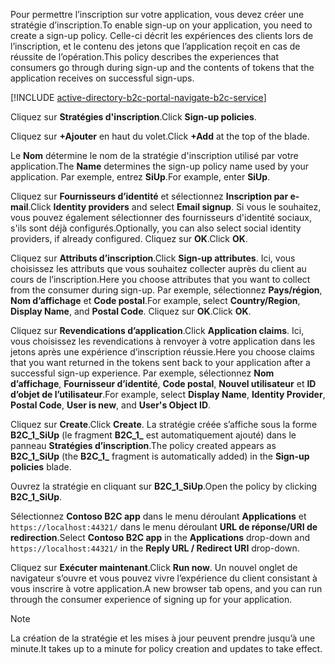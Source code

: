 <span data-ttu-id="e58c3-101">Pour permettre l’inscription sur votre application, vous devez créer une stratégie d’inscription.</span><span class="sxs-lookup"><span data-stu-id="e58c3-101">To enable sign-up on your application, you need to create a sign-up policy.</span></span> <span data-ttu-id="e58c3-102">Celle-ci décrit les expériences des clients lors de l’inscription, et le contenu des jetons que l’application reçoit en cas de réussite de l’opération.</span><span class="sxs-lookup"><span data-stu-id="e58c3-102">This policy describes the experiences that consumers go through during sign-up and the contents of tokens that the application receives on successful sign-ups.</span></span>

[!INCLUDE [active-directory-b2c-portal-navigate-b2c-service](active-directory-b2c-portal-navigate-b2c-service.md)]

<span data-ttu-id="e58c3-103">Cliquez sur **Stratégies d'inscription**.</span><span class="sxs-lookup"><span data-stu-id="e58c3-103">Click **Sign-up policies**.</span></span>

<span data-ttu-id="e58c3-104">Cliquez sur **+Ajouter** en haut du volet.</span><span class="sxs-lookup"><span data-stu-id="e58c3-104">Click **+Add** at the top of the blade.</span></span>

<span data-ttu-id="e58c3-105">Le **Nom** détermine le nom de la stratégie d'inscription utilisé par votre application.</span><span class="sxs-lookup"><span data-stu-id="e58c3-105">The **Name** determines the sign-up policy name used by your application.</span></span> <span data-ttu-id="e58c3-106">Par exemple, entrez **SiUp**.</span><span class="sxs-lookup"><span data-stu-id="e58c3-106">For example, enter **SiUp**.</span></span>

<span data-ttu-id="e58c3-107">Cliquez sur **Fournisseurs d’identité** et sélectionnez **Inscription par e-mail**.</span><span class="sxs-lookup"><span data-stu-id="e58c3-107">Click **Identity providers** and select **Email signup**.</span></span> <span data-ttu-id="e58c3-108">Si vous le souhaitez, vous pouvez également sélectionner des fournisseurs d'identité sociaux, s'ils sont déjà configurés.</span><span class="sxs-lookup"><span data-stu-id="e58c3-108">Optionally, you can also select social identity providers, if already configured.</span></span> <span data-ttu-id="e58c3-109">Cliquez sur **OK**.</span><span class="sxs-lookup"><span data-stu-id="e58c3-109">Click **OK**.</span></span>

<span data-ttu-id="e58c3-110">Cliquez sur **Attributs d’inscription**.</span><span class="sxs-lookup"><span data-stu-id="e58c3-110">Click **Sign-up attributes**.</span></span> <span data-ttu-id="e58c3-111">Ici, vous choisissez les attributs que vous souhaitez collecter auprès du client au cours de l’inscription.</span><span class="sxs-lookup"><span data-stu-id="e58c3-111">Here you choose attributes that you want to collect from the consumer during sign-up.</span></span> <span data-ttu-id="e58c3-112">Par exemple, sélectionnez **Pays/région**, **Nom d’affichage** et **Code postal**.</span><span class="sxs-lookup"><span data-stu-id="e58c3-112">For example, select **Country/Region**, **Display Name**, and **Postal Code**.</span></span> <span data-ttu-id="e58c3-113">Cliquez sur **OK**.</span><span class="sxs-lookup"><span data-stu-id="e58c3-113">Click **OK**.</span></span>

<span data-ttu-id="e58c3-114">Cliquez sur **Revendications d’application**.</span><span class="sxs-lookup"><span data-stu-id="e58c3-114">Click **Application claims**.</span></span> <span data-ttu-id="e58c3-115">Ici, vous choisissez les revendications à renvoyer à votre application dans les jetons après une expérience d’inscription réussie.</span><span class="sxs-lookup"><span data-stu-id="e58c3-115">Here you choose claims that you want returned in the tokens sent back to your application after a successful sign-up experience.</span></span> <span data-ttu-id="e58c3-116">Par exemple, sélectionnez **Nom d’affichage**, **Fournisseur d’identité**, **Code postal**, **Nouvel utilisateur** et **ID d’objet de l’utilisateur**.</span><span class="sxs-lookup"><span data-stu-id="e58c3-116">For example, select **Display Name**, **Identity Provider**, **Postal Code**, **User is new**, and **User's Object ID**.</span></span>

<span data-ttu-id="e58c3-117">Cliquez sur **Create**.</span><span class="sxs-lookup"><span data-stu-id="e58c3-117">Click **Create**.</span></span> <span data-ttu-id="e58c3-118">La stratégie créée s’affiche sous la forme **B2C_1_SiUp** (le fragment **B2C\_1\_** est automatiquement ajouté) dans le panneau **Stratégies d’inscription**.</span><span class="sxs-lookup"><span data-stu-id="e58c3-118">The policy created appears as **B2C_1_SiUp** (the **B2C\_1\_** fragment is automatically added) in the **Sign-up policies** blade.</span></span>

<span data-ttu-id="e58c3-119">Ouvrez la stratégie en cliquant sur **B2C_1_SiUp**.</span><span class="sxs-lookup"><span data-stu-id="e58c3-119">Open the policy by clicking **B2C_1_SiUp**.</span></span>

<span data-ttu-id="e58c3-120">Sélectionnez **Contoso B2C app** dans le menu déroulant **Applications** et `https://localhost:44321/` dans le menu déroulant **URL de réponse/URI de redirection**.</span><span class="sxs-lookup"><span data-stu-id="e58c3-120">Select **Contoso B2C app** in the **Applications** drop-down and `https://localhost:44321/` in the **Reply URL / Redirect URI** drop-down.</span></span>

<span data-ttu-id="e58c3-121">Cliquez sur **Exécuter maintenant**.</span><span class="sxs-lookup"><span data-stu-id="e58c3-121">Click **Run now**.</span></span> <span data-ttu-id="e58c3-122">Un nouvel onglet de navigateur s’ouvre et vous pouvez vivre l’expérience du client consistant à vous inscrire à votre application.</span><span class="sxs-lookup"><span data-stu-id="e58c3-122">A new browser tab opens, and you can run through the consumer experience of signing up for your application.</span></span>

> [!NOTE]
> <span data-ttu-id="e58c3-123">La création de la stratégie et les mises à jour peuvent prendre jusqu’à une minute.</span><span class="sxs-lookup"><span data-stu-id="e58c3-123">It takes up to a minute for policy creation and updates to take effect.</span></span>
>